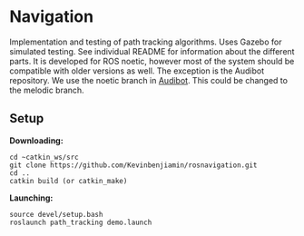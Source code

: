 Navigation
==========

Implementation and testing of path tracking algorithms. Uses Gazebo for simulated testing.
See individual README for information about the different parts. It is developed for ROS noetic, however most of the system should be compatible with older versions as well. The exception is the Audibot repository. We use the noetic branch in [Audibot](https://github.com/robustify/audibot/tree/noetic-devel). This could be changed to the melodic branch.

Setup
-----

**Downloading:**

```terminal
cd ~catkin_ws/src
git clone https://github.com/Kevinbenjiamin/rosnavigation.git
cd ..
catkin build (or catkin_make)
```

**Launching:**

```terminal
source devel/setup.bash
roslaunch path_tracking demo.launch
```
